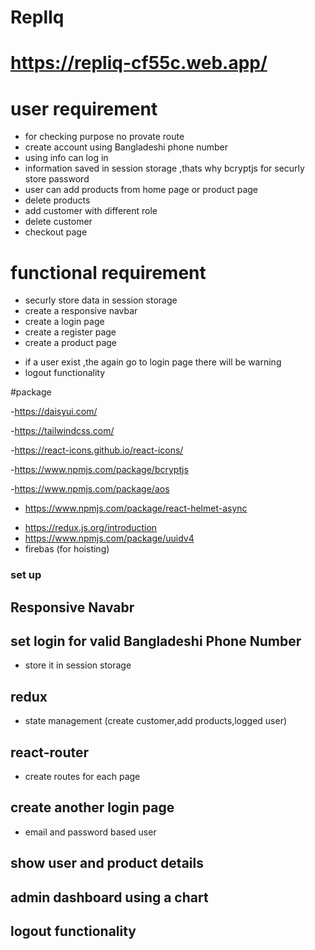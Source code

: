 # ReplIq

# https://repliq-cf55c.web.app/

# user requirement

- for checking purpose no provate route
- create account using Bangladeshi phone number
- using info can log in
- information saved in session storage ,thats why bcryptjs for securly store password
- user can add products from home page or product page
- delete products
- add customer with different role
- delete customer
- checkout page

# functional requirement

- securly store data in session storage
- create a responsive navbar
- create a login page
- create a register page
- create a product page

* if a user exist ,the again go to login page there will be warning
* logout functionality

#package

-https://daisyui.com/

-https://tailwindcss.com/

-https://react-icons.github.io/react-icons/

-https://www.npmjs.com/package/bcryptjs

-https://www.npmjs.com/package/aos

- https://www.npmjs.com/package/react-helmet-async

* https://redux.js.org/introduction
* https://www.npmjs.com/package/uuidv4
* firebas (for hoisting)

### set up

## Responsive Navabr

## set login for valid Bangladeshi Phone Number

- store it in session storage

## redux

- state management (create customer,add products,logged user)

## react-router

- create routes for each page

## create another login page

- email and password based user

## show user and product details

## admin dashboard using a chart

## logout functionality
